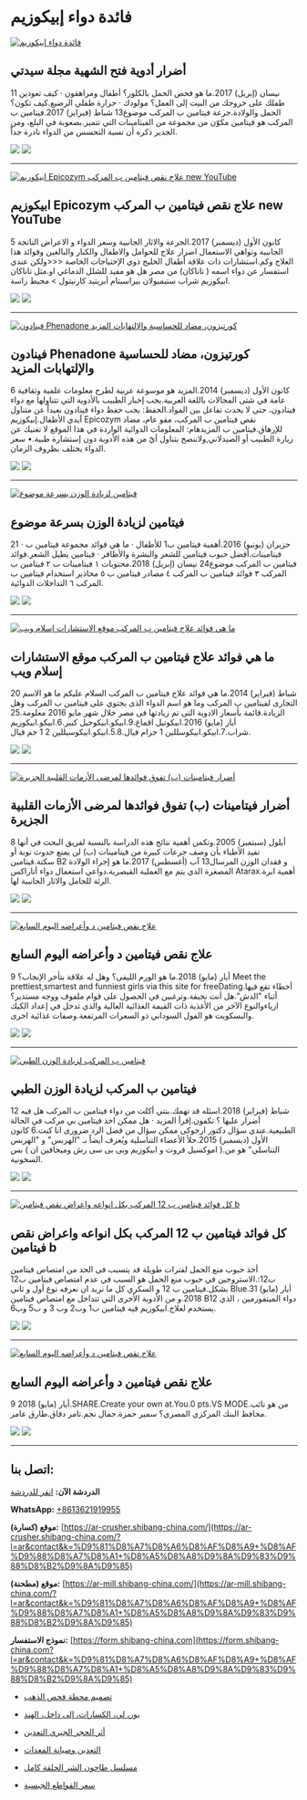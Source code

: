 # فائدة دواء إبيكوزيم

<a href="https://swt.shibang-china.com/?l=ar&img&k=%D9%81%D8%A7%D8%A6%D8%AF%D8%A9+%D8%AF%D9%88%D8%A7%D8%A1+%D8%A5%D8%A8%D9%8A%D9%83%D9%88%D8%B2%D9%8A%D9%85" target="_blank">![فائدة دواء إبيكوزيم](http://static.shibang-china.com/all-800x300/1204.jpg)</a>

## أضرار أدوية فتح الشهية مجلة سيدتي
11 نيسان (إبريل) 2017.ما هو فحص الحمل بالكلور؟ أطفال ومراهقون &middot; كيف تعودين طفلك على خروجك من البيت إلى العمل؟ مولودك &middot; حرارة طفلي الرضيع.كيف تكون؟ الحمل والولادة.جرعة فيتامين ب المركب موضوع13 شباط (فبراير) 2017.فيتامين ب المركب هو فيتامين مكوّن من مجموعة من الفيتامينات التي تتميز.بصعوبة في البلع، ومن الجدير ذكره أن نسبة التحسس من الدواء نادرة جداً.


<a href="https://whatsapp.shibangsoft.com/WhatsApp.php" target="_blank" title="WhatsApp">![](http://static.shibang-china.com/icon/whatsapp.png)</a> <a href="https://swt.shibang-china.com/?l=ar&icon&k=%D9%81%D8%A7%D8%A6%D8%AF%D8%A9+%D8%AF%D9%88%D8%A7%D8%A1+%D8%A5%D8%A8%D9%8A%D9%83%D9%88%D8%B2%D9%8A%D9%85" target="_blank">![](http://static.shibang-china.com/icon/chat-ar.png)</a>

---

<a href="https://swt.shibang-china.com/?l=ar&img&k=%D9%81%D8%A7%D8%A6%D8%AF%D8%A9+%D8%AF%D9%88%D8%A7%D8%A1+%D8%A5%D8%A8%D9%8A%D9%83%D9%88%D8%B2%D9%8A%D9%85" target="_blank">![ابيكوزيم Epicozym علاج نقص فيتامين ب المركب new YouTube](http://static.shibang-china.com/all-800x300/1076.jpg)</a>

## ابيكوزيم Epicozym علاج نقص فيتامين ب المركب new YouTube
5 كانون الأول (ديسمبر) 2017.الجرعة والاثار الجانبية وسعر الدواء و الاعراض الناتجة الجانبية ونواهي الاستعمال اضرار علاج للحوامل والاطفال والكبار والبالغين وفوائد هذا العلاج وكم.استشارات ذات علاقة أطفال الخليج ذوي الإحتياجات الخاصة &lt;&lt;&lt;ولكن عندي استفسار عن دواء اسمه ( تاناكان) من مصر هل هو مفيد للشلل الدماغي او.مثل تاناكان ابيكوزيم شراب ستيميولان بيراسيتام أبريتيد كارنيتول &gt; محيط راسة.


<a href="https://whatsapp.shibangsoft.com/WhatsApp.php" target="_blank" title="WhatsApp">![](http://static.shibang-china.com/icon/whatsapp.png)</a> <a href="https://swt.shibang-china.com/?l=ar&icon&k=%D9%81%D8%A7%D8%A6%D8%AF%D8%A9+%D8%AF%D9%88%D8%A7%D8%A1+%D8%A5%D8%A8%D9%8A%D9%83%D9%88%D8%B2%D9%8A%D9%85" target="_blank">![](http://static.shibang-china.com/icon/chat-ar.png)</a>

---

<a href="https://swt.shibang-china.com/?l=ar&img&k=%D9%81%D8%A7%D8%A6%D8%AF%D8%A9+%D8%AF%D9%88%D8%A7%D8%A1+%D8%A5%D8%A8%D9%8A%D9%83%D9%88%D8%B2%D9%8A%D9%85" target="_blank">![فينادون Phenadone كورتيزون، مضاد للحساسية والإلتهابات المزيد](http://static.shibang-china.com/all-800x300/1023.jpg)</a>

## فينادون Phenadone كورتيزون، مضاد للحساسية والإلتهابات المزيد
6 كانون الأول (ديسمبر) 2014.المزيد هو موسوعة عربية لطرح معلومات علمية وثقافية عامة في شتى المجالات باللغة العربية.يجب إخبار الطبيب بالأدوية التي تتناولها مع دواء فينادون، حتى لا يحدث تفاعل بين المواد.الحفظ: يجب حفظ دواء فينادون بعيداً عن متناول أيدي الأطفال.إبيكوزيم Epicozym نقص فيتامين ب المركب، مقو عام، مضاد للإرهاق.فيتامين ب المزيدهام: المعلومات الدوائية الواردة في هذا الموقع لا تغنيك عن زيارة الطبيب أو الصيدلاني,ولاننصح بتناول أيّ من هذه الأدوية دون إستشارة طبية.• سعر الدواء يختلف بظروف الزمان.


<a href="https://whatsapp.shibangsoft.com/WhatsApp.php" target="_blank" title="WhatsApp">![](http://static.shibang-china.com/icon/whatsapp.png)</a> <a href="https://swt.shibang-china.com/?l=ar&icon&k=%D9%81%D8%A7%D8%A6%D8%AF%D8%A9+%D8%AF%D9%88%D8%A7%D8%A1+%D8%A5%D8%A8%D9%8A%D9%83%D9%88%D8%B2%D9%8A%D9%85" target="_blank">![](http://static.shibang-china.com/icon/chat-ar.png)</a>

---

<a href="https://swt.shibang-china.com/?l=ar&img&k=%D9%81%D8%A7%D8%A6%D8%AF%D8%A9+%D8%AF%D9%88%D8%A7%D8%A1+%D8%A5%D8%A8%D9%8A%D9%83%D9%88%D8%B2%D9%8A%D9%85" target="_blank">![فيتامين لزيادة الوزن بسرعة موضوع](http://static.shibang-china.com/all-800x300/932.jpg)</a>

## فيتامين لزيادة الوزن بسرعة موضوع
21 حزيران (يونيو) 2016.أهمية فيتامين ب1 للأطفال &middot; ما هي فوائد مجموعة فيتامين ب &middot; فيتامينات.أفضل حبوب فيتامين للشعر والبشرة والأظافر &middot; فيتامين يطيل الشعر.فوائد فيتامين ب المركب موضوع24 نيسان (إبريل) 2018.محتويات ١ فيتامينات ب ٢ فيتامين ب المركب ٣ فوائد فيتامين ب المركب ٤ مصادر فيتامين ب ٥ محاذير استخدام فيتامين ب المركب ٦ التداخلات الدوائية.


<a href="https://whatsapp.shibangsoft.com/WhatsApp.php" target="_blank" title="WhatsApp">![](http://static.shibang-china.com/icon/whatsapp.png)</a> <a href="https://swt.shibang-china.com/?l=ar&icon&k=%D9%81%D8%A7%D8%A6%D8%AF%D8%A9+%D8%AF%D9%88%D8%A7%D8%A1+%D8%A5%D8%A8%D9%8A%D9%83%D9%88%D8%B2%D9%8A%D9%85" target="_blank">![](http://static.shibang-china.com/icon/chat-ar.png)</a>

---

<a href="https://swt.shibang-china.com/?l=ar&img&k=%D9%81%D8%A7%D8%A6%D8%AF%D8%A9+%D8%AF%D9%88%D8%A7%D8%A1+%D8%A5%D8%A8%D9%8A%D9%83%D9%88%D8%B2%D9%8A%D9%85" target="_blank">![ما هي فوائد علاج فيتامين ب المركب موقع الاستشارات إسلام ويب](http://static.shibang-china.com/all-800x300/887.jpg)</a>

## ما هي فوائد علاج فيتامين ب المركب موقع الاستشارات إسلام ويب
20 شباط (فبراير) 2014.ما هي فوائد علاج فيتامين ب المركب السلام عليكم ما هو الاسم التجارى لفيتامين ب المركب وما هو اسم الدواء الذى يحتوي على فيتامين ب المركب وهل الزيادة.قائمة بأسعار الادوية التى تم زيادتها فى مصر خلال شهر مايو 2016 معلومة.25 أيار (مايو) 2016.ابيكوتيل اقماع.9.ابيكو.ابيكوجيل كبير.6.ابيكو.ابيكوزيم شراب.7.ابيكو.ابيكوسللين 1 جرام فيال.5.8.ابيكو.ابيكوسيللين 2 1 جم فيال.


<a href="https://whatsapp.shibangsoft.com/WhatsApp.php" target="_blank" title="WhatsApp">![](http://static.shibang-china.com/icon/whatsapp.png)</a> <a href="https://swt.shibang-china.com/?l=ar&icon&k=%D9%81%D8%A7%D8%A6%D8%AF%D8%A9+%D8%AF%D9%88%D8%A7%D8%A1+%D8%A5%D8%A8%D9%8A%D9%83%D9%88%D8%B2%D9%8A%D9%85" target="_blank">![](http://static.shibang-china.com/icon/chat-ar.png)</a>

---

<a href="https://swt.shibang-china.com/?l=ar&img&k=%D9%81%D8%A7%D8%A6%D8%AF%D8%A9+%D8%AF%D9%88%D8%A7%D8%A1+%D8%A5%D8%A8%D9%8A%D9%83%D9%88%D8%B2%D9%8A%D9%85" target="_blank">![أضرار فيتامينات (ب) تفوق فوائدها لمرضى الأزمات القلبية الجزيرة](http://static.shibang-china.com/all-800x300/534.jpg)</a>

## أضرار فيتامينات (ب) تفوق فوائدها لمرضى الأزمات القلبية الجزيرة
8 أيلول (سبتمبر) 2005.وتكمن أهمية نتائج هذه الدراسة بالنسبة لفريق البحث في أنها تفيد الأطباء بأن وصف جرعات كبيرة من فيتامينات (ب) لن يمنع حدوث نوبة أو سكتة.فيتامين B2 و فقدان الوزن المرسال13 آب (أغسطس) 2017.ما هو إجراء الولادة المصغرة الذي يتم مع العملية القيصرية.دواعي استعمال دواء أتاراكس Atarax.أهمية ابرة الرئة للحامل والاثار الجانبية لها.


<a href="https://whatsapp.shibangsoft.com/WhatsApp.php" target="_blank" title="WhatsApp">![](http://static.shibang-china.com/icon/whatsapp.png)</a> <a href="https://swt.shibang-china.com/?l=ar&icon&k=%D9%81%D8%A7%D8%A6%D8%AF%D8%A9+%D8%AF%D9%88%D8%A7%D8%A1+%D8%A5%D8%A8%D9%8A%D9%83%D9%88%D8%B2%D9%8A%D9%85" target="_blank">![](http://static.shibang-china.com/icon/chat-ar.png)</a>

---

<a href="https://swt.shibang-china.com/?l=ar&img&k=%D9%81%D8%A7%D8%A6%D8%AF%D8%A9+%D8%AF%D9%88%D8%A7%D8%A1+%D8%A5%D8%A8%D9%8A%D9%83%D9%88%D8%B2%D9%8A%D9%85" target="_blank">![علاج نقص فيتامين د وأعراضه اليوم السابع](http://static.shibang-china.com/all-800x300/1251.jpg)</a>

## علاج نقص فيتامين د وأعراضه اليوم السابع
9 أيار (مايو) 2018.ما هو الورم الليفى؟ وهل له علاقة بتأخر الإنجاب؟ Meet the prettiest,smartest and funniest girls via this site for freeDating.أخطاء تقع فيها أثناء &quot;الدش&quot;.هل أنت نحيفة.وترغبين في الحصول على قوام ملفوف ووجه مستدير؟ ازياءوالنوع الآخر من الأغذية ذات القيمة الغذائية العالية والذي تدخل في إعداد الكيك والبسكويت هو الفول السوداني ذو السعرات المرتفعة.وصفات غذائية اخرى.


<a href="https://whatsapp.shibangsoft.com/WhatsApp.php" target="_blank" title="WhatsApp">![](http://static.shibang-china.com/icon/whatsapp.png)</a> <a href="https://swt.shibang-china.com/?l=ar&icon&k=%D9%81%D8%A7%D8%A6%D8%AF%D8%A9+%D8%AF%D9%88%D8%A7%D8%A1+%D8%A5%D8%A8%D9%8A%D9%83%D9%88%D8%B2%D9%8A%D9%85" target="_blank">![](http://static.shibang-china.com/icon/chat-ar.png)</a>

---

<a href="https://swt.shibang-china.com/?l=ar&img&k=%D9%81%D8%A7%D8%A6%D8%AF%D8%A9+%D8%AF%D9%88%D8%A7%D8%A1+%D8%A5%D8%A8%D9%8A%D9%83%D9%88%D8%B2%D9%8A%D9%85" target="_blank">![فيتامين ب المركب لزيادة الوزن الطبي](http://static.shibang-china.com/all-800x300/1527.jpg)</a>

## فيتامين ب المركب لزيادة الوزن الطبي
12 شباط (فبراير) 2018.اسئله قد تهمك.بنتي أكلت من دواء فيتامين ب المركب هل فيه أضرار عليها ؟ تكفون.إقرأ المزيد &middot; هل ممكن اخذ فيتامين بي مركب في الحالة الطبيعية.عندي سؤال دكتور ارجوكى ممكن سؤال من فضل الرد ضرورى انا كنت.6 كانون الأول (ديسمبر) 2015.حلأ الأعضاء التناسلية ويُعرف أيضاً بـ &quot;الهربس&quot; و &quot;الهربس التناسلي&quot; هو من.( اموكسيل فروت و ابيكوزيم وبى بى سى رش وميجافين ان ) بس السخونية.


<a href="https://whatsapp.shibangsoft.com/WhatsApp.php" target="_blank" title="WhatsApp">![](http://static.shibang-china.com/icon/whatsapp.png)</a> <a href="https://swt.shibang-china.com/?l=ar&icon&k=%D9%81%D8%A7%D8%A6%D8%AF%D8%A9+%D8%AF%D9%88%D8%A7%D8%A1+%D8%A5%D8%A8%D9%8A%D9%83%D9%88%D8%B2%D9%8A%D9%85" target="_blank">![](http://static.shibang-china.com/icon/chat-ar.png)</a>

---

<a href="https://swt.shibang-china.com/?l=ar&img&k=%D9%81%D8%A7%D8%A6%D8%AF%D8%A9+%D8%AF%D9%88%D8%A7%D8%A1+%D8%A5%D8%A8%D9%8A%D9%83%D9%88%D8%B2%D9%8A%D9%85" target="_blank">![كل فوائد فيتامين ب 12 المركب بكل انواعه واعراض نقص فيتامين b](http://static.shibang-china.com/all-800x300/1120.jpg)</a>

## كل فوائد فيتامين ب 12 المركب بكل انواعه واعراض نقص فيتامين b
أخذ حبوب منع الحمل لفترات طويلة قد يتسبب فى الحد من امتصاص فيتامين ب12:.الاستروجين في حبوب منع الحمل هو السبب في عدم امتصاص فيتامين ب12 بشكل.فيتامين ب 12 و السكري كل ما نريد ان نعرفه نوع أول و ثاني Blue.31 أيار (مايو) 2018.و من الأدوية الأخرى التي تتداخل مع امتصاص فيتامين B12 دواء الميتفورمين ، الذي يستخدم لعلاج.ابيكوزيم فيه فيتامين ب1 وب2 وب 3 و ب5 وب6.


<a href="https://whatsapp.shibangsoft.com/WhatsApp.php" target="_blank" title="WhatsApp">![](http://static.shibang-china.com/icon/whatsapp.png)</a> <a href="https://swt.shibang-china.com/?l=ar&icon&k=%D9%81%D8%A7%D8%A6%D8%AF%D8%A9+%D8%AF%D9%88%D8%A7%D8%A1+%D8%A5%D8%A8%D9%8A%D9%83%D9%88%D8%B2%D9%8A%D9%85" target="_blank">![](http://static.shibang-china.com/icon/chat-ar.png)</a>

---

<a href="https://swt.shibang-china.com/?l=ar&img&k=%D9%81%D8%A7%D8%A6%D8%AF%D8%A9+%D8%AF%D9%88%D8%A7%D8%A1+%D8%A5%D8%A8%D9%8A%D9%83%D9%88%D8%B2%D9%8A%D9%85" target="_blank">![علاج نقص فيتامين د وأعراضه اليوم السابع](http://static.shibang-china.com/all-800x300/392.jpg)</a>

## علاج نقص فيتامين د وأعراضه اليوم السابع
9 أيار (مايو) 2018.SHARE.Create your own at.You.0 pts.VS MODE.من هو نائب محافظ البنك المركزي المصري؟ سمير حمزة.جمال نجم.تامر دقاق.طارق عامر.

<a href="https://whatsapp.shibangsoft.com/WhatsApp.php" target="_blank" title="WhatsApp">![](http://static.shibang-china.com/icon/whatsapp.png)</a> <a href="https://swt.shibang-china.com/?l=ar&icon&k=%D9%81%D8%A7%D8%A6%D8%AF%D8%A9+%D8%AF%D9%88%D8%A7%D8%A1+%D8%A5%D8%A8%D9%8A%D9%83%D9%88%D8%B2%D9%8A%D9%85" target="_blank">![](http://static.shibang-china.com/icon/chat-ar.png)</a>

---
## اتصل بنا:

**الدردشة الآن:** [انقر للدردشة](https://swt.shibang-china.com?l=ar&contact&k=%D9%81%D8%A7%D8%A6%D8%AF%D8%A9+%D8%AF%D9%88%D8%A7%D8%A1+%D8%A5%D8%A8%D9%8A%D9%83%D9%88%D8%B2%D9%8A%D9%85)

**WhatsApp:**  [+8613621919955](https://whatsapp.shibangsoft.com/WhatsApp.php)

**موقع (كسارة):** [https://ar-crusher.shibang-china.com/](https://ar-crusher.shibang-china.com/?l=ar&contact&k=%D9%81%D8%A7%D8%A6%D8%AF%D8%A9+%D8%AF%D9%88%D8%A7%D8%A1+%D8%A5%D8%A8%D9%8A%D9%83%D9%88%D8%B2%D9%8A%D9%85)

**موقع (مطحنة):** [https://ar-mill.shibang-china.com/](https://ar-mill.shibang-china.com/?l=ar&contact&k=%D9%81%D8%A7%D8%A6%D8%AF%D8%A9+%D8%AF%D9%88%D8%A7%D8%A1+%D8%A5%D8%A8%D9%8A%D9%83%D9%88%D8%B2%D9%8A%D9%85)

**نموذج الاستفسار:** [https://form.shibang-china.com](https://form.shibang-china.com?l=ar&contact&k=%D9%81%D8%A7%D8%A6%D8%AF%D8%A9+%D8%AF%D9%88%D8%A7%D8%A1+%D8%A5%D8%A8%D9%8A%D9%83%D9%88%D8%B2%D9%8A%D9%85)

* [تصميم محطة فحص الذهب](../19/%D8%AA%D8%B5%D9%85%D9%8A%D9%85%20%D9%85%D8%AD%D8%B7%D8%A9%20%D9%81%D8%AD%D8%B5%20%D8%A7%D9%84%D8%B0%D9%87%D8%A8.md)

* [بور، لي، الكسارات، إلى داخل، الهند](../16/%D8%A8%D9%88%D8%B1%D8%8C%20%D9%84%D9%8A%D8%8C%20%D8%A7%D9%84%D9%83%D8%B3%D8%A7%D8%B1%D8%A7%D8%AA%D8%8C%20%D8%A5%D9%84%D9%89%20%D8%AF%D8%A7%D8%AE%D9%84%D8%8C%20%D8%A7%D9%84%D9%87%D9%86%D8%AF.md)

* [أثر الحجر الجيري التعدين](../19/%D8%A3%D8%AB%D8%B1%20%D8%A7%D9%84%D8%AD%D8%AC%D8%B1%20%D8%A7%D9%84%D8%AC%D9%8A%D8%B1%D9%8A%20%D8%A7%D9%84%D8%AA%D8%B9%D8%AF%D9%8A%D9%86.md)

* [التعدين وصيانة المعدات](../18/%D8%A7%D9%84%D8%AA%D8%B9%D8%AF%D9%8A%D9%86%20%D9%88%D8%B5%D9%8A%D8%A7%D9%86%D8%A9%20%D8%A7%D9%84%D9%85%D8%B9%D8%AF%D8%A7%D8%AA.md)

* [مسلسل طاحون الشر الحلقة كامل](../17/%D9%85%D8%B3%D9%84%D8%B3%D9%84%20%D8%B7%D8%A7%D8%AD%D9%88%D9%86%20%D8%A7%D9%84%D8%B4%D8%B1%20%D8%A7%D9%84%D8%AD%D9%84%D9%82%D8%A9%20%D9%83%D8%A7%D9%85%D9%84.md)

* [سعر القواطع الجبسية](../18/%D8%B3%D8%B9%D8%B1%20%D8%A7%D9%84%D9%82%D9%88%D8%A7%D8%B7%D8%B9%20%D8%A7%D9%84%D8%AC%D8%A8%D8%B3%D9%8A%D8%A9.md)